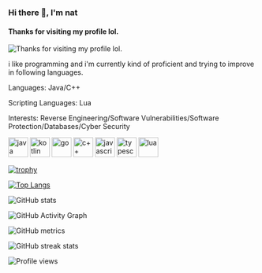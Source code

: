 ### Hi there 👋, I'm nat
#### Thanks for visiting my profile lol.
![Thanks for visiting my profile lol.](https://raw.githubusercontent.com/tenieTheFlower/tenieTheFlower/main/room.gif)

i like programming and i'm currently kind of proficient and trying to improve in following languages.

Languages: Java/C++

Scripting Languages: Lua

Interests: Reverse Engineering/Software Vulnerabilities/Software Protection/Databases/Cyber Security


[<img src='https://img.icons8.com/color/48/000000/java-coffee-cup-logo--v1.png' alt='java' height='40'>](https://www.java.com/)  [<img src='https://img.icons8.com/color/48/000000/kotlin.png' alt='kotlin' height='40'>](https://kotlinlang.org/) 
[<img src='https://img.icons8.com/color/344/golang.png' alt='go' height='40'>](https://go.dev/)
[<img src='https://raw.githubusercontent.com/Benio101/cpp-logo/master/cpp_logo.png' alt='c++' height='40'>](https://www.cplusplus.com/)
[<img src='https://seeklogo.com/images/J/javascript-js-logo-2949701702-seeklogo.com.png' alt='javascript' height='40'>](https://www.javascript.com/)
[<img src='https://img.icons8.com/color/48/000000/typescript.png' alt='typescript' height='40'>](https://www.typescriptlang.org/) 
[<img src='https://raw.githubusercontent.com/tenieTheFlower/tenieTheFlower/main/lua.png' alt='lua' height='40'>](https://www.lua.org/)





[![trophy](https://github-profile-trophy.vercel.app/?username=tenieTheFlower)](https://github.com/ryo-ma/github-profile-trophy)

[![Top Langs](https://github-readme-stats.vercel.app/api/top-langs/?username=tenieTheFlower)](https://github.com/anuraghazra/github-readme-stats)

![GitHub stats](https://github-readme-stats.vercel.app/api?username=tenieTheFlower&show_icons=true&count_private=true)  

![GitHub Activity Graph](https://activity-graph.herokuapp.com/graph?username=tenieTheFlower)  

![GitHub metrics](https://metrics.lecoq.io/tenieTheFlower)  

![GitHub streak stats](https://github-readme-streak-stats.herokuapp.com/?user=tenieTheFlower)  

![Profile views](https://gpvc.arturio.dev/tenieTheFlower)  
